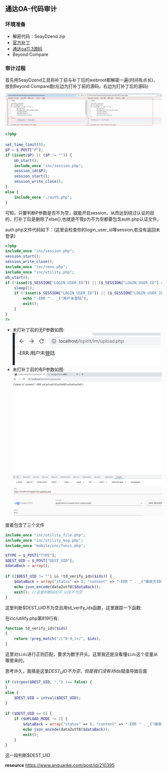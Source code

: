 ## 通达OA-代码审计

### 环境准备

- 解密代码：SeayDzend.zip
- [官方补丁](https://www.tongda2000.com/news/p673.php)
- [通达oa11.3源码](https://cdndown.tongda2000.com/oa/2019/TDOA11.3.exe)
- Beyond Compare

### 审计过程

首先用SeayDzend工具将补丁前与补丁后的webroot都解密一遍(时间有点长)，放到Beyond Compare跑(左边为打补丁前的源码，右边为打补丁后的源码)

![image](./img/oa-upload1.png)

```php
<?php

set_time_limit(0);
$P = $_POST["P"];
if (isset($P) || ($P != "")) {
	ob_start();
	include_once "inc/session.php";
	session_id($P);
	session_start();
	session_write_close();
}
else {
	include_once "./auth.php";
}

```
可知，只要判断P参数是否不为空，就能开启session，从而达到绕过认证的目的，打补丁后是删除了else{},也就是不管p为不为空都要包含auth.php认证文件。

auth.php文件代码如下：(这里会检查你的login_user_id等session,若没有返回未登录)
```php
<?php
include_once "inc/session.php";
session_start();
session_write_close();
include_once "inc/conn.php";
include_once "inc/utility.php";
ob_start();
if (!isset($_SESSION["LOGIN_USER_ID"]) || ($_SESSION["LOGIN_USER_ID"] == "") || !isset($_SESSION["LOGIN_UID"]) || ($_SESSION["LOGIN_UID"] == "")) {
	sleep(1);
	if (!isset($_SESSION["LOGIN_USER_ID"]) || ($_SESSION["LOGIN_USER_ID"] == "") || !isset($_SESSION["LOGIN_UID"]) || ($_SESSION["LOGIN_UID"] == "")) {
		echo "-ERR " . _("用户未登陆");
		exit();
	}
}
?>

```
- 未打补丁前的无P参数如图:
![image](./img/oa-upload2.png)
- 未打补丁前的有P参数如图:
![image](./img/oa-upload3.png)


接着包含了三个文件
```php
include_once "inc/utility_file.php";
include_once "inc/utility_msg.php";
include_once "mobile/inc/funcs.php";
```

```php
$TYPE = $_POST["TYPE"];
$DEST_UID = $_POST["DEST_UID"];
$dataBack = array();

if (($DEST_UID != "") && !td_verify_ids($ids)) {
	$dataBack = array("status" => 0, "content" => "-ERR " . _("接收方ID无效"));
	echo json_encode(data2utf8($dataBack));
	exit(); //这里判断$DEST_UID不为空
}
```


这里判断$DEST_UID不为空且用td_verify_ids函数，这里跟踪一下函数:

在inc/utilify.php第819行有:
```php
function td_verify_ids($ids)
{
	return !preg_match("/[^0-9,]+/", $ids);
}
```

这里对`$ids`进行正则匹配，要求为数字开头。这里我还是没看懂`$ids`这个变量从哪里来的。

思考许久，我猜是这里$DEST_UID不为空，但是我们没有对$ids赋值导致后面

```php
if (strpos($DEST_UID, ",") !== false) {
}
else {
	$DEST_UID = intval($DEST_UID);
}

if ($DEST_UID == 0) {
	if ($UPLOAD_MODE != 2) {
		$dataBack = array("status" => 0, "content" => "-ERR " . _("接收方ID无效"));
		echo json_encode(data2utf8($dataBack));
		exit();
	}
}
```

这一段判断$DEST_UID

**resource**
https://www.anquanke.com/post/id/210395